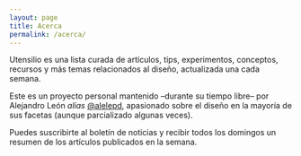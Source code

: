 ```yaml
---
layout: page
title: Acerca
permalink: /acerca/
---
```


Utensilio es una lista curada de artículos, tips, experimentos, conceptos, recursos y más temas relacionados al diseño, actualizada una cada semana.

Este es un proyecto personal mantenido –durante su tiempo libre– por Alejandro León _alias_ [@alelepd](https://twitter.com/alelepd), apasionado sobre el diseño en la mayoría de sus facetas (aunque parcializado algunas veces).

Puedes suscribirte al boletín de noticias y recibir todos los domingos un resumen de los artículos publicados en la semana.
